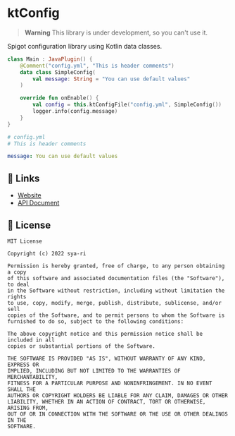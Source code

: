 # ktConfig

> **Warning**
> This library is under development, so you can't use it.

Spigot configuration library using Kotlin data classes.

```kotlin
class Main : JavaPlugin() { 
    @Comment("config.yml", "This is header comments")
    data class SimpleConfig(
        val message: String = "You can use default values"
    )

    override fun onEnable() {
        val config = this.ktConfigFile("config.yml", SimpleConfig())
        logger.info(config.message)
    }
}
```

```yaml
# config.yml
# This is header comments

message: You can use default values
```

## 🔗 Links

- [Website](https://ktConfig.s7a.dev)
- [API Document](https://gh.s7a.dev/ktConfig)

## 🔑 License

```
MIT License

Copyright (c) 2022 sya-ri

Permission is hereby granted, free of charge, to any person obtaining a copy
of this software and associated documentation files (the "Software"), to deal
in the Software without restriction, including without limitation the rights
to use, copy, modify, merge, publish, distribute, sublicense, and/or sell
copies of the Software, and to permit persons to whom the Software is
furnished to do so, subject to the following conditions:

The above copyright notice and this permission notice shall be included in all
copies or substantial portions of the Software.

THE SOFTWARE IS PROVIDED "AS IS", WITHOUT WARRANTY OF ANY KIND, EXPRESS OR
IMPLIED, INCLUDING BUT NOT LIMITED TO THE WARRANTIES OF MERCHANTABILITY,
FITNESS FOR A PARTICULAR PURPOSE AND NONINFRINGEMENT. IN NO EVENT SHALL THE
AUTHORS OR COPYRIGHT HOLDERS BE LIABLE FOR ANY CLAIM, DAMAGES OR OTHER
LIABILITY, WHETHER IN AN ACTION OF CONTRACT, TORT OR OTHERWISE, ARISING FROM,
OUT OF OR IN CONNECTION WITH THE SOFTWARE OR THE USE OR OTHER DEALINGS IN THE
SOFTWARE.
```
